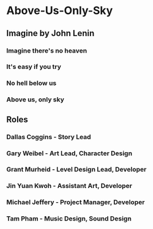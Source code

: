 # Above-Us-Only-Sky

## Imagine by John Lenin
### Imagine there's no heaven
### It's easy if you try
### No hell below us
### Above us, only sky

## Roles
### Dallas Coggins - Story Lead
### Gary Weibel - Art Lead, Character Design
### Grant Murheid - Level Design Lead, Developer
### Jin Yuan Kwoh - Assistant Art, Developer
### Michael Jeffery - Project Manager, Developer
### Tam Pham - Music Design, Sound Design
